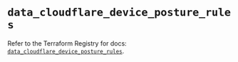 # `data_cloudflare_device_posture_rules`

Refer to the Terraform Registry for docs: [`data_cloudflare_device_posture_rules`](https://registry.terraform.io/providers/cloudflare/cloudflare/4.23.0/docs/data-sources/device_posture_rules).
